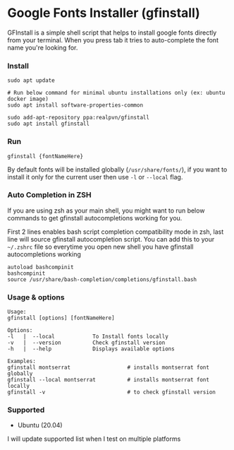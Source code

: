 # Google Fonts Installer (gfinstall)
GFInstall is a simple shell script that helps to install google fonts directly from your terminal. When you press tab it tries to auto-complete the font name you're looking for.

### Install
```
sudo apt update

# Run below command for minimal ubuntu installations only (ex: ubuntu docker image)
sudo apt install software-properties-common

sudo add-apt-repository ppa:realpvn/gfinstall
sudo apt install gfinstall
```

### Run
```
gfinstall {fontNameHere}
```
By default fonts will be installed globally (`/usr/share/fonts/`), if you want to install it only for the current user then use `-l` or `--local` flag.

### Auto Completion in ZSH
If you are using zsh as your main shell, you might want to run below commands to get gfinstall autocompletions working for you.<br>

First 2 lines enables bash script completion compatibility mode in zsh, last line will source gfinstall autocompletion script. You can add this to your `~/.zshrc` file so everytime you open new shell you have gfinstall autocompletions working
```
autoload bashcompinit
bashcompinit
source /usr/share/bash-completion/completions/gfinstall.bash
```

### Usage & options
```
Usage:
gfinstall [options] [fontNameHere]

Options:
-l   |  --local            To Install fonts locally
-v   |  --version          Check gfinstall version
-h   |  --help             Displays available options

Examples:
gfinstall montserrat                  # installs montserrat font globally
gfinstall --local montserrat          # installs montserrat font locally
gfinstall -v                          # to check gfinstall version
```

### Supported
- Ubuntu (20.04)

I will update supported list when I test on multiple platforms
